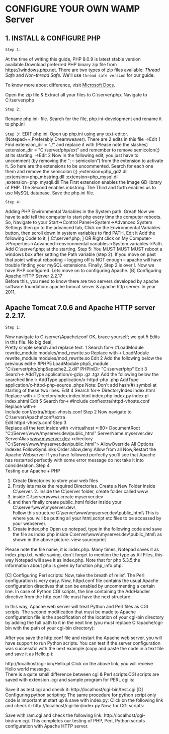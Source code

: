 # CONFIGURE YOUR OWN WAMP Server

## 1. INSTALL & CONFIGURE PHP

`Step 1:`

At the time of writing this guide, PHP 8.0.9 is latest stable version available.Download preferred PHP binary zip file from https://windows.php.net. There are two types of zip files available: *Thread Safe* and *Non-thread Safe*. We'll use `thread safe version` for our guide. 

To know more about difference, visit [Microsoft Docs](https://docs.microsoft.com/en-us/iis/application-frameworks/install-and-configure-php-on-iis/install-and-configure-php).

Open the zip file & Extract all your files to C:\server\php. Navigate to C:\server\php 

`Step 2:`

Rename php.ini- file. Search for the file, php.ini-development and rename it to php.ini 

`Step 3:`
EDIT php.ini. Open up php.ini using any text-editor.(Notepad++,Preferably Dreamweaver).  There are 2 edits in this file 
->Edit 1 
Find extension_dir = "./" and replace it with (Please note the slashes) 
extension_dir = "C:/server/php/ext" and remember to remove semicolon(;) at its starting. ->Edit 2 
Now in the following edit, you just have to uncomment (by removing the “; – semicolon”) from the extension to activate it. So here are the extensions to be uncommented. Search for each one them and remove the semicolon (;) 
;extension=php_gd2.dll 
;extension=php_mbstring.dll 
;extension=php_mysql.dll 
;extension=php_mysqli.dll 
The First extension enables the Image GD library of PHP. The Second enables mbstring. The Third and forth enables us to use MySQL database. 
Save the php.ini file. 

`Step 4:`

Adding PHP Environmental Variables in the System path. 
Great! Now we have to add tell the computer to start php every time the computer reboots.
 So, Navigate to your Start->Control Panel->System->Advanced System Settings then go to the advanced tab, Click on the Environmental Variables button, then scroll down in system variables to find PATH, Edit it Add the following Code to it, [ C:\server\php; ] 
 OR 
 Right click on My Computer->Properties->Advanced->environmental variables->System variables->Path. Add C:\server\php; at the starting. 
Step 5: 
 You MUST MUST MUST reboot a windows box after setting the Path variable (step 2). If you move on past that point without rebooting – logging off is NOT enough – apache will have trouble finding your mySQL extensions. 
Finally, Step 2 is over !. Now we have PHP configured. Lets move on to configuring Apache.  [B] Configuring Apache HTTP Server 2.2.17  
 Before this, you need to know there are two servers developed by apache software foundation: apache tomcat server & apache http server. In year 2011,

## Apache Tomcat 7.0.6 and Apache HTTP server 2.2.17. 

`Step 1:`

Now navigate to C:\server\Apache\conf 
 OK, brace yourself; we got 5 Edits in this file. No big deal,  
Pretty simple search and replace text. 
 1 
 Search for-> 
 #LoadModule rewrite_module modules/mod_rewrite.so 
 Replace with-> 
 LoadModule rewrite_module modules/mod_rewrite.so 
 Edit 2 
 Add the following below the previous edit-> 
 #PHP5 
 LoadModule php5_module "C:/server/php/php5apache2_2.dll" 
 PHPIniDir "C:/server/php"
Edit 3 
 Search-> 
 AddType application/x-gzip .gz .tgz 
 Add the following below the searched line-> 
 AddType application/x-httpd-php .php 
 AddType application/x-httpd-php-source .phps 
 Note: Don't add hash(#) symbol at starting of these two lines.  Edit 4 
 Search for-> 
 DirectoryIndex index.html 
 Replace with-> 
 DirectoryIndex index.html index.php index.py index.pl index.shtml  Edit 5 
 Search for-> 
 #Include conf/extra/httpd-vhosts.conf 
Replace with->  
 Include conf/extra/httpd-vhosts.conf 
 Step 2 
 Now navigate to C:\server\Apache\conf\extra  
 Edit httpd-vhosts.conf 
 Step 3  
 Replace all the text inside with 
 <virtualhost *:80> 
 DocumentRoot "C:/Server/www/myserver.dev/public_html"  ServerName myserver.dev 
 ServerAlias www.myserver.dev 
 <directory "C:/Server/www/myserver.dev/public_html">  AllowOverride All 
 Options Indexes FollowSymLinks 
 Order allow,deny 
 Allow from all 
 </directory>
 </virtualhost> 
 Now,Restart the Apache Webserver 
 If you have followed perfectly you`ll see that Apache has restarted perfectly with some error message do not take it into consideration. 
Step 4  
Testing our Apache + PHP 
 1. Create Directories to store your web files 
 1. Firstly lets make the required Directories. Create a New Folder inside C:\server.  2. Inside the C:\server folder, create folder called www 
 3. inside C:\server\www\ create myserver.dev 
 4. and then finally create public_html folder inside your C:\server\www\myserver.dev\  
 Follow this structure C:\server\www\myserver.dev\public_html\ 
 This is where you will be putting all your html,script etc files to be accessed by your webserver. 
 2. Create index.php 
 Open up notepad, type in the following code and save the file as index.php inside   C\:server\www\myserver.dev\public_html\ as shown in the above picture.  view sourceprint 

Please note the file name, it is index.php. Many times, Notepad saves it as index.php.txt, while saving, don`t forget to mention the type as All Files, this way Notepad will save it as index.php.  Note that for php 5.3.5,the information about php is given by function php_info.php.

[C] Configuring Perl scripts: 
Now, take the breath of relief. The Perl configuration is very easy. Now, httpd.conf file contains the usual Apache configuration directives that can be enabled by uncommenting a certain line. In case of Python CGI scripts, the line containing the AddHandler directive from the http.conf file must have the next structure:

  
In this way, Apache web server will treat Python and Perl files as CGI scripts. The second modification that must be made to Apache configuration file is the specification of the location of your cgi-bin directory by adding the full path to it in the next line (you must replace C:/apache/cgi-bin with the path of your cgi-bin directory): 

 After you save the http.conf file and restart the Apache web server, you will have support to run Python scripts. You can test if the server configuration was successful with the next example (copy and paste the code in a text file and save it as Hello.pl): 

http://localhost/cgi-bin/Hello.pl 
 Click on the above link, you will receive Hello world message.  
 There is a quite small difference between cgi & Perl scripts.CGI scripts are saved with extension .cgi and sample program for PERL cgi is: 

 Save it as test.cgi and check it: 
http://localhost/cgi-bin/test.cgi 
[D] Configuring python scripting: 
 The same procedure for python script only code is important at start up & save with index.py: 
 Click on the following link and check it:
http://localhost/cgi-bin/index.py 
Now, for CGI scripts: 

 Save with ram.cgi and check the following link: 
http://localhost/cgi-bin/ram.cgi. 
This completes our testing of PHP, Perl, Python scripts configuration with Apache HTTP server.   

